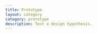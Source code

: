 ```yaml
---
title: Prototype
layout: category
category: prototype
description: Test a design hypothesis.
---
```

